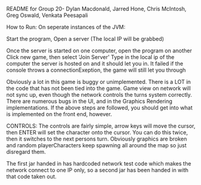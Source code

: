 README for Group 20-
Dylan Macdonald, Jarred Hone, Chris McIntosh, Greg Oswald, Venkata Peesapali

How to Run:
On seperate instances of the JVM:

Start the program,
Open a server (The local IP will be grabbed)

Once the server is started on one computer, open the program on another
Click new game, then select 'Join Server'
Type in the local ip of the computer the server is hosted on and it should let you in. It failed if the console throws a connectionExeption, the game will still let you through


Obviously a lot in this game is buggy or unimplemented. There is a LOT in the code that has not been tied into the game. Game view on network will not sync up, even though the network controls the turns system correctly. There are numerous bugs in the UI, and in the Graphics Rendering implementations. If the above steps are followed, you should get into what is implemented on the front end, however.


CONTROLS:
The controls are fairly simple,
arrow keys will move the cursor, then ENTER will set the character onto the cursor. You can do this twice, then it switches to the next persons turn. Obviously graphics are broken and random playerCharacters keep spawning all around the map so just disregard them.


The first jar handed in has hardcoded network test code which makes the network connect to one IP only, so a second jar has been handed in with that code taken out.
